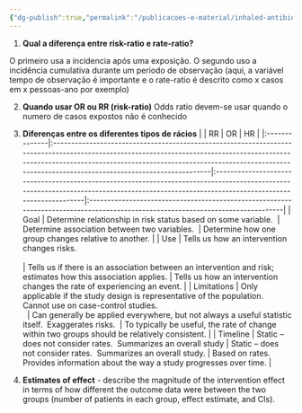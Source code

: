 ```yaml
---
{"dg-publish":true,"permalink":"/publicacoes-e-material/inhaled-antibiotics-in-bronchiectasis/duvidas-de-estatistica/"}
---
```


1. **Qual a diferença entre risk-ratio e rate-ratio?**

O primeiro usa a incidencia após uma exposição. O segundo uso a incidência cumulativa durante um periodo de observação (aqui, a variável tempo de observação é importante e o rate-ratio é descrito como x casos em x pessoas-ano por exemplo)

2. **Quando usar OR ou RR (risk-ratio)**
Odds ratio devem-se usar quando o numero de casos expostos não é conhecido 

3. **Diferenças entre os diferentes tipos de rácios**
|               |  RR                                                                                                                                                                                                                                                                       |  OR                                                                                                                                                                                       |  HR                                                                                                                             |
|:--------------|:--------------------------------------------------------------------------------------------------------------------------------------------------------------------------------------------------------------------------------------------------------------------------|:------------------------------------------------------------------------------------------------------------------------------------------------------------------------------------------|:--------------------------------------------------------------------------------------------------------------------------------|
|  Goal         |  Determine relationship in risk status based on some variable.<span style="white-space:pre">		</span>                                                                                                                                                                     |  Determine association between two variables.<span style="white-space: pre;">	</span>                                                                                                     |  Determine how one group changes relative to another.                                                                           |
|  Use          |  Tells us how an intervention changes risks.<span style="white-space:pre">	</span><span style="color: var(--text-normal); background-color: var(--background-popover); font-family: var(--font-interface); font-size: var(--font-ui-medium); white-space: pre;">	</span>  |  Tells us if there is an association between an intervention and risk; estimates how this association applies.                                                                            |  Tells us how an intervention changes the rate of experiencing an event.                                                        |
|  Limitations  |  Only applicable if the study design is representative of the population.&nbsp; Cannot use on case-control studies.<span style="white-space:pre">	</span><span style="white-space:pre">	</span>                                                                           | Can generally be applied everywhere, but not always a useful statistic itself.&nbsp; Exaggerates risks.<span style="white-space: pre;">	</span>                                           |  To typically be useful, the rate of change within two groups should be relatively consistent.                                  |
|  Timeline     |  Static – does not consider rates.&nbsp; Summarizes an overall study                                                                                                                                                                                                      | Static – does not consider rates.&nbsp; Summarizes an overall study.                                                                                                                      | Based on rates.&nbsp; Provides information about the way a study progresses over time.                                          |  
1. **Estimates of effect** - describe the magnitude of the intervention effect in terms of how different the outcome data were between the two groups (number of patients in each group, effect estimate, and CIs).

